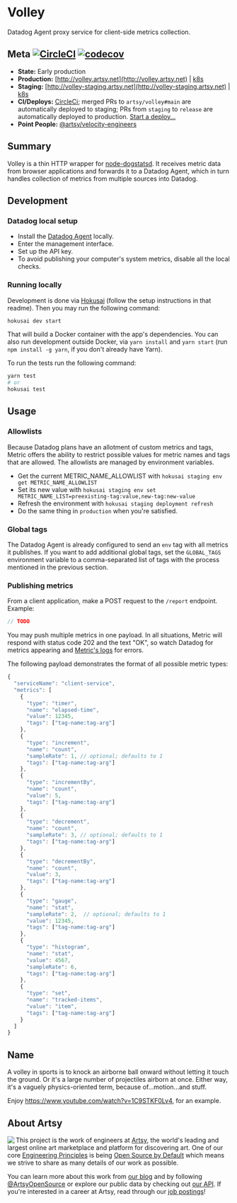 # Volley
Datadog Agent proxy service for client-side metrics collection.

## Meta [![CircleCI](https://circleci.com/gh/artsy/volley/tree/main.svg?style=svg)](https://circleci.com/gh/artsy/volley/tree/main) [![codecov](https://codecov.io/gh/artsy/volley/branch/main/graph/badge.svg)](https://codecov.io/gh/artsy/volley)

* **State:** Early production
* **Production:** [http://volley.artsy.net](http://volley.artsy.net) | [k8s](https://kubernetes.prd.artsy.systems/#!/deployment/default/volley-web?namespace=default)
* **Staging:** [http://volley-staging.artsy.net](http://volley-staging.artsy.net) | [k8s](https://kubernetes.stg.artsy.systems/#!/deployment/default/volley-web?namespace=default)
* **CI/Deploys:** [CircleCi](https://circleci.com/gh/artsy/volley); merged PRs to `artsy/volley#main` are automatically deployed to staging; PRs from `staging` to `release` are automatically deployed to production. [Start a deploy...](https://github.com/artsy/volley/compare/release...staging?expand=1)
* **Point People:** [@artsy/velocity-engineers](https://github.com/orgs/artsy/teams/velocity-engineers)

## Summary

Volley is a thin HTTP wrapper for [node-dogstatsd](https://github.com/mrbar42/node-dogstatsd). It receives metric data from browser applications and forwards it to a Datadog Agent, which in turn handles collection of metrics from multiple sources into Datadog.

## Development

### Datadog local setup

* Install the [Datadog Agent](https://docs.datadoghq.com/agent/) locally.
* Enter the management interface.
* Set up the API key.
* To avoid publishing your computer's system metrics, disable all the local checks.

### Running locally

Development is done via [Hokusai](https://github.com/artsy/hokusai) (follow the setup instructions in that readme). Then you may run the following command:

```sh
hokusai dev start
```

That will build a Docker container with the app's dependencies. You can also run development outside Docker, via `yarn install` and `yarn start` (run `npm install -g yarn`, if you don't already have Yarn).

To run the tests run the following command:
```sh
yarn test
# or
hokusai test
```

## Usage

### Allowlists

Because Datadog plans have an allotment of custom metrics and tags, Metric offers the ability to restrict possible values for metric names and tags that are allowed. The allowlists are managed by environment variables.

* Get the current METRIC_NAME_ALLOWLIST with `hokusai staging env get METRIC_NAME_ALLOWLIST`
* Set its new value with `hokusai staging env set METRIC_NAME_LIST=preexisting-tag:value,new-tag:new-value`
* Refresh the environment with `hokusai staging deployment refresh`
* Do the same thing in `production` when you're satisfied.

### Global tags

The Datadog Agent is already configured to send an `env` tag with all metrics it publishes. If you want to add additional global tags, set the `GLOBAL_TAGS` environment variable to a comma-separated list of tags with the process mentioned in the previous section.

### Publishing metrics

From a client application, make a POST request to the `/report` endpoint. Example:

```javascript
// TODO
```

You may push multiple metrics in one payload. In all situations, Metric will respond with status code 202 and the text "OK", so watch Datadog for metrics appearing and [Metric's logs]() for errors.

The following payload demonstrates the format of all possible metric types:

```javascript
{
  "serviceName": "client-service",
  "metrics": [
    {
      "type": "timer",
      "name": "elapsed-time",  
      "value": 12345,
      "tags": ["tag-name:tag-arg"]
    },
    {
      "type": "increment",
      "name": "count",  
      "sampleRate": 1, // optional; defaults to 1
      "tags": ["tag-name:tag-arg"]
    },
    {
      "type": "incrementBy",
      "name": "count",  
      "value": 5,
      "tags": ["tag-name:tag-arg"]
    },
    {
      "type": "decrement",
      "name": "count",  
      "sampleRate": 3, // optional; defaults to 1
      "tags": ["tag-name:tag-arg"]
    },
    {
      "type": "decrementBy",
      "name": "count",  
      "value": 3,
      "tags": ["tag-name:tag-arg"]
    },
    {
      "type": "gauge",
      "name": "stat",  
      "sampleRate": 2,  // optional; defaults to 1
      "value": 12345,
      "tags": ["tag-name:tag-arg"]
    },
    {
      "type": "histogram",
      "name": "stat",  
      "value": 4567,
      "sampleRate": 6,
      "tags": ["tag-name:tag-arg"]
    },
    {
      "type": "set",
      "name": "tracked-items",  
      "value": "item",
      "tags": ["tag-name:tag-arg"]
    }
  ]
}
```

## Name

A volley in sports is to knock an airborne ball onward without letting it touch the ground. Or it's a large number of projectiles airborn at once. Either way, it's a vaguely physics-oriented term, because of...motion...and stuff.

Enjoy https://www.youtube.com/watch?v=1C9STKF0Lv4, for an example.

## About Artsy

<a href="https://www.artsy.net/">
  <img align="left" src="https://avatars2.githubusercontent.com/u/546231?s=200&v=4"/>
</a>

This project is the work of engineers at [Artsy][footer_website], the world's
leading and largest online art marketplace and platform for discovering art.
One of our core [Engineering Principles][footer_principles] is being [Open
Source by Default][footer_open] which means we strive to share as many details
of our work as possible.

You can learn more about this work from [our blog][footer_blog] and by following
[@ArtsyOpenSource][footer_twitter] or explore our public data by checking out
[our API][footer_api]. If you're interested in a career at Artsy, read through
our [job postings][footer_jobs]!

[footer_website]: https://www.artsy.net/
[footer_principles]: culture/engineering-principles.md
[footer_open]: culture/engineering-principles.md#open-source-by-default
[footer_blog]: https://artsy.github.io/
[footer_twitter]: https://twitter.com/ArtsyOpenSource
[footer_api]: https://developers.artsy.net/
[footer_jobs]: https://www.artsy.net/jobs
